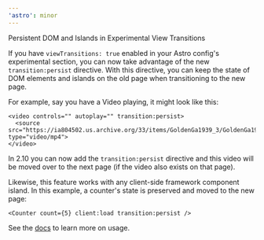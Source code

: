 ```yaml
---
'astro': minor
---
```


Persistent DOM and Islands in Experimental View Transitions

If you have `viewTransitions: true` enabled in your Astro config's experimental section, you can now take advantage of the new `transition:persist` directive. With this directive, you can keep the state of DOM elements and islands on the old page when transitioning to the new page.

For example, say you have a Video playing, it might look like this:

```astro
<video controls="" autoplay="" transition:persist>
  <source src="https://ia804502.us.archive.org/33/items/GoldenGa1939_3/GoldenGa1939_3_512kb.mp4" type="video/mp4">
</video>
```

In 2.10 you can now add the `transition:persist` directive and this video will be moved over to the next page (if the video also exists on that page).

Likewise, this feature works with any client-side framework component island. In this example, a counter's state is preserved and moved to the new page:

```astro
<Counter count={5} client:load transition:persist />
```

See the [docs](https://docs.astro.build/en/guides/view-transitions/#maintaining-state) to learn more on usage.
